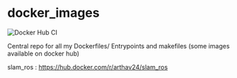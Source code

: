 # docker_images
![Docker Hub CI](https://github.com/Arthav24/docker_images/actions/workflows/docker-push.yml/badge.svg)

Central repo for all my Dockerfiles/ Entrypoints and makefiles (some images available on docker hub)

slam_ros : https://hub.docker.com/r/arthav24/slam_ros